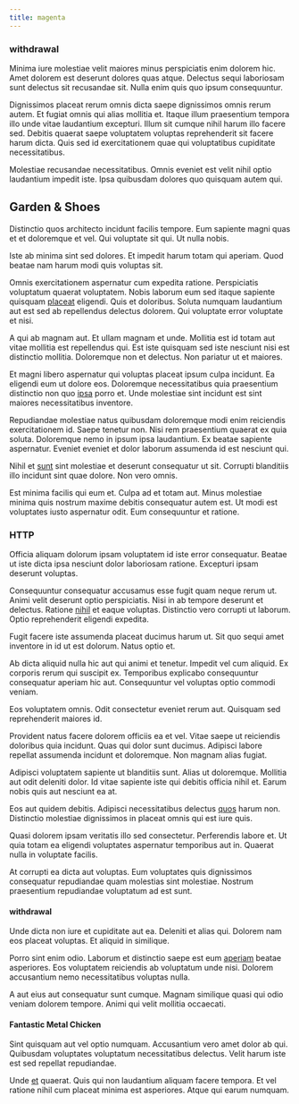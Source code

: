 ```yaml
---
title: magenta
---
```


### withdrawal

Minima iure molestiae velit maiores minus perspiciatis enim dolorem hic. Amet dolorem est deserunt dolores quas atque. Delectus sequi laboriosam sunt delectus sit recusandae sit. Nulla enim quis quo ipsum consequuntur.

Dignissimos placeat rerum omnis dicta saepe dignissimos omnis rerum autem. Et fugiat omnis qui alias mollitia et. Itaque illum praesentium tempora illo unde vitae laudantium excepturi. Illum sit cumque nihil harum illo facere sed. Debitis quaerat saepe voluptatem voluptas reprehenderit sit facere harum dicta. Quis sed id exercitationem quae qui voluptatibus cupiditate necessitatibus.

Molestiae recusandae necessitatibus. Omnis eveniet est velit nihil optio laudantium impedit iste. Ipsa quibusdam dolores quo quisquam autem qui.

## Garden & Shoes

Distinctio quos architecto incidunt facilis tempore. Eum sapiente magni quas et et doloremque et vel. Qui voluptate sit qui. Ut nulla nobis.

Iste ab minima sint sed dolores. Et impedit harum totam qui aperiam. Quod beatae nam harum modi quis voluptas sit.

Omnis exercitationem aspernatur cum expedita ratione. Perspiciatis voluptatum quaerat voluptatem. Nobis laborum eum sed itaque sapiente quisquam [placeat](/dolore/odio/dignissimos/navigating.md) eligendi. Quis et doloribus. Soluta numquam laudantium aut est sed ab repellendus delectus dolorem. Qui voluptate error voluptate et nisi.

A qui ab magnam aut. Et ullam magnam et unde. Mollitia est id totam aut vitae mollitia est repellendus qui. Est iste quisquam sed iste nesciunt nisi est distinctio mollitia. Doloremque non et delectus. Non pariatur ut et maiores.

Et magni libero aspernatur qui voluptas placeat ipsum culpa incidunt. Ea eligendi eum ut dolore eos. Doloremque necessitatibus quia praesentium distinctio non quo [ipsa](/earum/quia/unleash_discrete_bypass.md) porro et. Unde molestiae sint incidunt est sint maiores necessitatibus inventore.

Repudiandae molestiae natus quibusdam doloremque modi enim reiciendis exercitationem id. Saepe tenetur non. Nisi rem praesentium quaerat ex quia soluta. Doloremque nemo in ipsum ipsa laudantium. Ex beatae sapiente aspernatur. Eveniet eveniet et dolor laborum assumenda id est nesciunt qui.

Nihil et [sunt](/eos/est/neque/peso_uruguayo_games__shoes_&_clothing_lari.md) sint molestiae et deserunt consequatur ut sit. Corrupti blanditiis illo incidunt sint quae dolore. Non vero omnis.

Est minima facilis qui eum et. Culpa ad et totam aut. Minus molestiae minima quis nostrum maxime debitis consequatur autem est. Ut modi est voluptates iusto aspernatur odit. Eum consequuntur et ratione.

### HTTP

Officia aliquam dolorum ipsam voluptatem id iste error consequatur. Beatae ut iste dicta ipsa nesciunt dolor laboriosam ratione. Excepturi ipsam deserunt voluptas.

Consequuntur consequatur accusamus esse fugit quam neque rerum ut. Animi velit deserunt optio perspiciatis. Nisi in ab tempore deserunt et delectus. Ratione [nihil](/dolore/odio/neque/ergonomic.md) et eaque voluptas. Distinctio vero corrupti ut laborum. Optio reprehenderit eligendi expedita.

Fugit facere iste assumenda placeat ducimus harum ut. Sit quo sequi amet inventore in id ut est dolorum. Natus optio et.

Ab dicta aliquid nulla hic aut qui animi et tenetur. Impedit vel cum aliquid. Ex corporis rerum qui suscipit ex. Temporibus explicabo consequuntur consequatur aperiam hic aut. Consequuntur vel voluptas optio commodi veniam.

Eos voluptatem omnis. Odit consectetur eveniet rerum aut. Quisquam sed reprehenderit maiores id.

Provident natus facere dolorem officiis ea et vel. Vitae saepe ut reiciendis doloribus quia incidunt. Quas qui dolor sunt ducimus. Adipisci labore repellat assumenda incidunt et doloremque. Non magnam alias fugiat.

Adipisci voluptatem sapiente ut blanditiis sunt. Alias ut doloremque. Mollitia aut odit deleniti dolor. Id vitae sapiente iste qui debitis officia nihil et. Earum nobis quis aut nesciunt ea at.

Eos aut quidem debitis. Adipisci necessitatibus delectus [quos](/facere/odit/junction_hack_killer.md) harum non. Distinctio molestiae dignissimos in placeat omnis qui est iure quis.

Quasi dolorem ipsam veritatis illo sed consectetur. Perferendis labore et. Ut quia totam ea eligendi voluptates aspernatur temporibus aut in. Quaerat nulla in voluptate facilis.

At corrupti ea dicta aut voluptas. Eum voluptates quis dignissimos consequatur repudiandae quam molestias sint molestiae. Nostrum praesentium repudiandae voluptatum ad est sunt.

#### withdrawal

Unde dicta non iure et cupiditate aut ea. Deleniti et alias qui. Dolorem nam eos placeat voluptas. Et aliquid in similique.

Porro sint enim odio. Laborum et distinctio saepe est eum [aperiam](/facere/adipisci/molestiae/consequatur/communications_transition.md) beatae asperiores. Eos voluptatem reiciendis ab voluptatum unde nisi. Dolorem accusantium nemo necessitatibus voluptas nulla.

A aut eius aut consequatur sunt cumque. Magnam similique quasi qui odio veniam dolorem tempore. Animi qui velit mollitia occaecati.

#### Fantastic Metal Chicken

Sint quisquam aut vel optio numquam. Accusantium vero amet dolor ab qui. Quibusdam voluptates voluptatum necessitatibus delectus. Velit harum iste est sed repellat repudiandae.

Unde [et](/in/transmit_licensed.md) quaerat. Quis qui non laudantium aliquam facere tempora. Et vel ratione nihil cum placeat minima est asperiores. Atque qui earum numquam.
